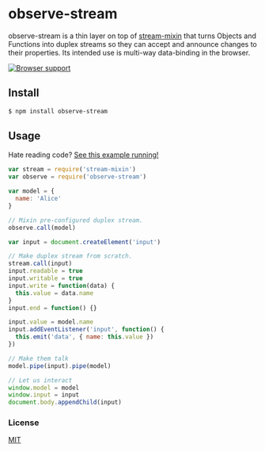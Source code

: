 # observe-stream
observe-stream is a thin layer on top of [stream-mixin](https://github.com/michaelrhodes/stream-mixin) that turns Objects and Functions into duplex streams so they can accept and announce changes to their properties. Its intended use is multi-way data-binding in the browser.

[![Browser support](https://ci.testling.com/michaelrhodes/observe-stream.png)](https://ci.testling.com/michaelrhodes/observe-stream)

## Install

``` sh
$ npm install observe-stream
```

## Usage
Hate reading code? [See this example running!](http://michaelrhodes.github.io/observe-stream/)
``` js
var stream = require('stream-mixin')
var observe = require('observe-stream')

var model = {
  name: 'Alice'
}

// Mixin pre-configured duplex stream.
observe.call(model)

var input = document.createElement('input')

// Make duplex stream from scratch.
stream.call(input)
input.readable = true
input.writable = true
input.write = function(data) {
  this.value = data.name
}
input.end = function() {}

input.value = model.name
input.addEventListener('input', function() {
  this.emit('data', { name: this.value })
})

// Make them talk
model.pipe(input).pipe(model)

// Let us interact
window.model = model
window.input = input
document.body.appendChild(input)
```

### License
[MIT](http://opensource.org/licenses/MIT)
